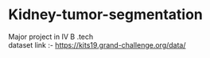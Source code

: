 # Kidney-tumor-segmentation
Major project in IV B .tech </br>
dataset link :- https://kits19.grand-challenge.org/data/
